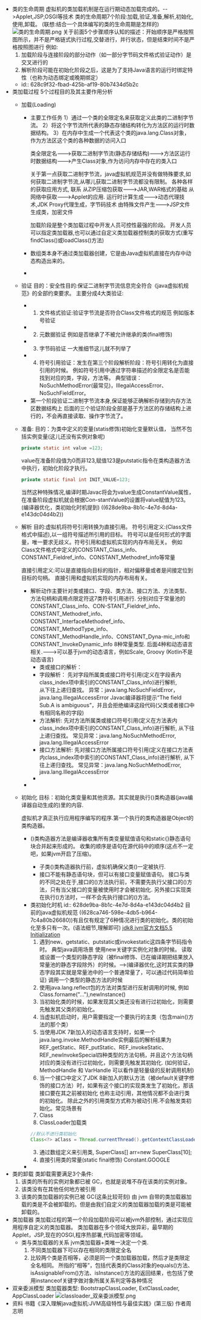 - 类的生命周期
  虚拟机的类加载机制是在运行期动态加载完成的。-->Applet,JSP,OSGI等技术
  类的生命周期7个阶段:加载,验证,准备,解析,初始化,使用,卸载。
  (联想:结合一个具体编写的类的生命周期是怎样的)
  ![类的生命周期.png](../assets/类的生命周期_1653383997296_0.png)
  关于前面5个步骤顺序认知的描述：开始顺序是严格按照图所示，并不是严格链式执行过程,交替进行，并行状态，但是结束时间不是严格按照图进行
  例如:
  1. 加载阶段与连接阶段的部分动作（如一部分字节码文件格式验证动作）是交叉进行的
  2. 解析阶段可能在初始化阶段之后，这是为了支持Java语言的运行时绑定特性（也称为动态绑定或晚期绑定）
	- id:: 628c9f32-fbad-425b-af19-80b7434d5b2c
- 类加载过程
  5个过程目的及其主要作用分析
	- 加载(Loading)
		- 主要工作任务
		  1）通过一个类的全限定名来获取定义此类的二进制字节流。
		  2）将这个字节流所代表的静态存储结构转化为方法区的运行时数据结构。
		  3）在内存中生成一个代表这个类的java.lang.Class对象，作为方法区这个类的各种数据的访问入口
		  
		  类全限定名--->获取二进制字节流(静态存储结构)--->方法区运行时数据结构--->产生Class对象,作为访问内存中存在的类入口
		  
		  关于第一点获取二进制字节流，java虚拟机规范并没有做特殊要求,如何获取二进制字节流,从哪儿获取二进制字节流都没有限制。
		  各种各样的获取应用方式,  联系
		  从ZIP压缩包获取--->JAR,WAR格式的基础
		  从网络中获取--->Applet的应用.
		  运行时计算生成--->动态代理技术,JDK Proxy代理生成，字节码技术
		  由特殊文件产生--->JSP文件生成类，加密文件
		  
		  加载阶段是整个类加载过程中开发人员可控性最强的阶段。
		  开发人员可以指定类加载器,也可以通过自定义类加载器控制类的获取方式(重写findClass()或loadClass()方法)
		- 数组类本身不通过类加载器创建，它是由Java虚拟机直接在内存中动态构造出来的。
		-
	- 验证
	  目的：安全性目的:保证二进制字节流信息完全符合《java虚拟机规范》的全部约束要求。
	  主要分成4大类验证:
		- 1. 文件格式验证:验证字节流是否符合Class文件格式的规范
		  例如版本号验证
		- 2. 元数据验证
		  例如是否继承了不被允许继承的类(final修饰)
		- 3. 字节码验证
		  一大推细节这儿就不列举了
		- 4. 符号引用验证：发生在第三个阶段解析阶段：符号引用转化为直接引用的时候。
		  例如符号引用中通过字符串描述的全限定名是否能找到对应的类，字段，方法等。
		  典型错误：NoSuchMethodError(最常见)，IllegalAccessError、NoSuchFieldError。
		- 第一个阶段验证二进制字节流本身,保证能够正确解析存储到内存方法区数据结构上
		  后面的三个验证阶段全部是基于方法区的存储结构上进行的，不会再直接读取、操作字节流了。
	- 准备:
	  目的：为类中定义的变量(statis修饰)初始化变量默认值，
	  当然不包括实例变量(这儿还没有实例对象呢)
	  ```java
	  private static int value =123;
	  ```
	  value在准备阶段值为0而非123,赋值123是putstatic指令在类构造器<clinit>方法中执行，初始化阶段才执行。
	  ```java
	  private static final int INIT_VALUE=123;
	  ```
	  当然这种特殊情况,编译时期Javac将会为value生成ConstantValue属性，在准备阶段虚拟机就会根据Con-stantValue的设置将value赋值为123。(编译器优化，类初始化时机提到) ((628de9ba-8b1c-4e7d-8d4a-e143dc04d4b2))
	- 解析
	  目的:虚拟机将符号引用转换为直接引用。
	  符号引用定义:(Class文件格式中描述),以一组符号描述所引用的目标。
	  符号可以是任何形式的字面量，唯一要求无歧义。符号引用和虚拟机实现的内存布局无关。
	  例如Class文件格式中定义的CONSTANT_Class_info、CONSTANT_Fieldref_info、CONSTANT_Methodref_info等常量
	  
	  直接引用定义:可以是直接指向目标的指针，相对偏移量或者是间接定位到目标的句柄。
	  直接引用和虚拟机实现的内存布局有关。
		- 解析动作主要针对类或接口、字段、类方法、接口方法、方法类型、方法句柄和调用点限定符这7类符号引用进行.
		  分别对应于常量池的CONSTANT_Class_info、CON-STANT_Fieldref_info、CONSTANT_Methodref_info、CONSTANT_InterfaceMethodref_info、CONSTANT_MethodType_info、CONSTANT_MethodHandle_info、CONSTANT_Dyna-mic_info和CONSTANT_InvokeDynamic_info 8种常量类型.
		  后面4种和动态语言相关.--->可以基于jvm的动态语言，例如Scale, Groovy (Kotlin不是动态语言)
			- 类或接口的解析：
			- 字段解析：
			  先对字段所属类或接口符号引用(定义在字段表内class_index项中索引的CONSTANT_Class_info)进行解析,  
			  从下往上递归查找。
			  异常：java.lang.NoSuchFieldError，java.lang.IllegalAccessError
			  Javac编译器将提示“The field Sub.A is ambiguous”，并且会拒绝编译这段代码(父类或者接口中有相同名称的字段)
			- 方法解析:
			  先对方法所属类或接口符号引用(定义在方法表内class_index项中索引的CONSTANT_Class_info)进行解析,
			  从下往上递归查找。
			  常见异常：java.lang.NoSuchMethodError, java.lang.IllegalAccessError
			- 接口方法解析:
			  先对接口方法所属接口符号引用(定义在接口方法表内class_index项中索引的CONSTANT_Class_info)进行解析,
			  从下往上递归查找。
			  常见异常：java.lang.NoSuchMethodError, java.lang.IllegalAccessError
			-
		-
	- 初始化
	  目标：初始化类变量和其他资源。其实就是执行<clinit>()类构造器(java编译器自动生成的)里的内容.
	  
	  虚拟机才真正执行应用程序编写的程序.第一个执行的类构造器是Object的类构造器。
		- <clinit>()类构造器方法是编译器收集所有类变量赋值语句和static{}静态语句块合并起来形成的。
		  收集的顺序是语句在源代码中的顺序(这点不一定吧，如果jvm开启了压缩)。
			- 子类<clinit>()类构造器执行前，虚拟机确保父类<clint>()一定被执行.
			- 接口不能有静态语句块，但可以有接口变量赋值语句。
			  接口与类的不同之处在于,接口的<cinit>()方法执行前，不需要先执行父接口的<cinit>()方法，只有当父接口的变量被使用时才会被初始化.
			  另外接口实现类在执行<cinit>()方法时，一样不会先执行接口的<cinit>()方法。
		- 类初始化时机
		  id:: 628de9ba-8b1c-4e7d-8d4a-e143dc04d4b2
		  目前的java虚拟机规范 ((628ca746-598e-4db5-b964-7c4a80b26680))有且仅有规定了6种情况进行类的初始化。类的初始化至多只有一次。(语法细节,理解即可)
		  [jdk8 jvm官方文档5.5 Initialization](https://docs.oracle.com/javase/specs/jvms/se8/html/jvms-5.html#jvms-5.5)
		  1. 遇到new、getstatic、putstatic或invokestatic这四条字节码指令时。
		  典型java调用场景
		  使用new关键字实例化对象的时候。
		  读取或设置一个类型的静态字段（被final修饰、已在编译期把结果放入常量池的静态字段除外）的时候。-->(编译器优化,这时其实类的静态字段其实就是常量池中的一个普通常量了，可以通过代码简单验证)
		  调用一个类型的静态方法的时候
		  2. 使用java.lang.reflect包的方法对类型进行反射调用的时候,
		  例如Class.forname("..."),newInstance()
		  3. 当初始化类的时候，如果发现其父类还没有进行过初始化，则需要先触发其父类的初始化。
		  4. 当虚拟机启动时，用户需要指定一个要执行的主类（包含main()方法的那个类）
		  5. 当使用JDK 7新加入的动态语言支持时，如果一个java.lang.invoke.MethodHandle实例最后的解析结果为REF_getStatic、REF_putStatic、REF_invokeStatic、REF_newInvokeSpecial四种类型的方法句柄，并且这个方法句柄对应的类没有进行过初始化，则需要先触发其初始化.
		  (如何验证，MethodHandle 和 VarHandle 可以看作是轻量级的反射调用机制)
		  6. 当一个接口中定义了JDK 8新加入的默认方法（被default关键字修饰的接口方法）时，如果有这个接口的实现类发生了初始化，那该接口要在其之前被初始化
		  也称主动引用，其他情况都不会进行类的初始化。
		  除此之外的引用类型方式称为被动引用.不会触发类初始化。常见场景有
		  1. Class
		  2. ClassLoader加载类
		  ```java
		  //默认不进行类初始化
		  Class<?> aClass = Thread.currentThread().getContextClassLoader().loadClass("com.jun.chu.java.reflect.ClassTest$Person");
		  ```
		  3. 通过数组定义来引用类, SuperClass[] arr=new SuperClass[10];
		  4. 直接引用类的常量(static final修饰) Constant.GOOGLE
		-
- 类的卸载
  类卸载需要满足3个条件:
  1. 该类的所有的实例对象都已被 GC，也就是说堆不存在该类的实例对象。
  2. 该类没有在其他任何地方被引用
  3. 该类的类加载器的实例已被 GC(这条比较苛刻)
  由 jvm 自带的类加载器加载的类是不会被卸载的。但是由我们自定义的类加载器加载的类是可能被卸载的。
- 类加载器
  类加载过程的第一个阶段加载阶段可以被jvm外部控制，通过实现应用程序自定义的类加载器。
  类加载器在多个领域大放异彩，最早期的Applet，JSP,现在的OSGI,程序热部署,代码加密等领域。
	- 类与类加载器的关系
	  jvm类加载器+类唯一决定一个类.
	  1. 不同类加载器下可以存在相同的类限定全名
	  2. 比较两个类是否相等，必须是同一个类加载器加载，然后才是类限定全名相同。
	  所指的“相等”，包括代表类的Class对象的equals()方法、isAssignableFrom()方法、isInstance()方法的返回结果，也包括了使用instanceof关键字做对象所属关系判定等各种情况
- 双亲委派模型
  类加载器类型:
  BootstrapClassLoader, 
  ExtClassLoader, 
  AppClassLoader
  ![classloader_双亲委派模型.png](../assets/classloader_WPS图片_1653383277416_0.png)
- 资料
  书籍《深入理解java虚拟机:JVM高级特性与最佳实践》(第三版) 作者周志明